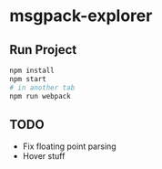 # msgpack-explorer

## Run Project

```sh
npm install
npm start
# in another tab
npm run webpack
```

## TODO

- Fix floating point parsing
- Hover stuff
